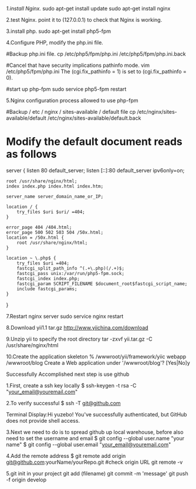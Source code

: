 *1.install Nginx.*
sudo apt-get install update
sudo apt-get install nginx

2.test Nginx.
point it to (127.0.0.1) to check that Nginx is working.

3.install php.
sudo apt-get install php5-fpm

4.Configure PHP, modify the php.ini file.

#Backup php.ini file.
cp /etc/php5/fpm/php.ini /etc/php5/fpm/php.ini.back

#Cancel that have security implications pathinfo mode.
vim /etc/php5/fpm/php.ini
The (cgi.fix_pathinfo = 1) is set to (cgi.fix_pathinfo = 0).

#start up php-fpm
sudo service php5-fpm restart

5.Nginx configuration process allowed to use php-fpm

#Backup / etc / nginx / sites-available / default file
cp /etc/nginx/sites-available/default /etc/nginx/sites-available/default.back

# Modify the default document reads as follows
server {
    listen 80 default_server;
    listen [::]:80 default_server ipv6only=on;

    root /usr/share/nginx/html;
    index index.php index.html index.htm;

    server_name server_domain_name_or_IP;

    location / {
        try_files $uri $uri/ =404;
    }

    error_page 404 /404.html;
    error_page 500 502 503 504 /50x.html;
    location = /50x.html {
        root /usr/share/nginx/html;
    }
	
    location ~ \.php$ {
        try_files $uri =404;
        fastcgi_split_path_info ^(.+\.php)(/.+)$;
        fastcgi_pass unix:/var/run/php5-fpm.sock;
        fastcgi_index index.php;
        fastcgi_param SCRIPT_FILENAME $document_root$fastcgi_script_name;
        include fastcgi_params;
    }
}

7.Restart nginx server
sudo service nginx restart

8.Download yii1.1 tar.gz
http://www.yiichina.com/download

9.Unzip yii to specify the root directory
tar -zxvf yii.tar.gz -C /usr/share/nginx/html

10.Create the application skeleton
% /wwwroot/yii/framework/yiic webapp /wwwroot/blog
Create a Web application under '/wwwroot/blog'? [Yes|No]y


Successfully Accomplished
next step is use github

1.First, create a ssh key locally
$ ssh-keygen -t rsa -C "your_email@youremail.com"

2.To verify successful
$ ssh -T git@github.com

Terminal Display:Hi yuzebo! You've successfully authenticated, but GitHub does not provide shell access.

3.Next we need to do is to spread github up local warehouse, before also need to set the username and email
$ git config --global user.name "your name"
$ git config --global user.email "your_email@youremail.com"
	
4.Add the remote address
$ git remote add origin git@github.com:yourName/yourRepo.git
#check origin URL
git remote -v 

5.git init in your project
git add (filename)
git commit -m 'message'
git push -f origin develop

